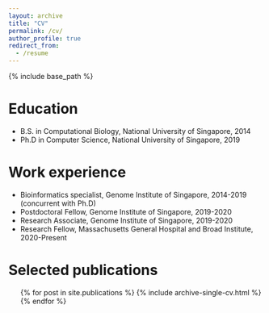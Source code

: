 ```yaml
---
layout: archive
title: "CV"
permalink: /cv/
author_profile: true
redirect_from:
  - /resume
---
```


{% include base_path %}

Education
======
* B.S. in Computational Biology, National University of Singapore, 2014
* Ph.D in Computer Science, National University of Singapore, 2019

Work experience
======
* Bioinformatics specialist, Genome Institute of Singapore, 2014-2019 (concurrent with Ph.D)
* Postdoctoral Fellow, Genome Institute of Singapore, 2019-2020
* Research Associate, Genome Institute of Singapore, 2019-2020
* Research Fellow, Massachusetts General Hospital and Broad Institute, 2020-Present

Selected publications
======
  <ul>{% for post in site.publications %}
    {% include archive-single-cv.html %}
  {% endfor %}</ul>
  
